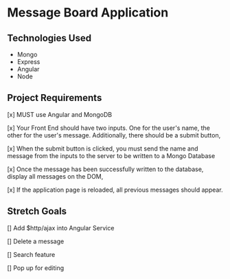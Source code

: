 # Message Board Application

## Technologies Used
- Mongo
- Express
- Angular
- Node

## Project Requirements

[x] MUST use Angular and MongoDB

[x] Your Front End should have two inputs. One for the user's name, the other for the user's message. Additionally, there should be a submit button,

[x] When the submit button is clicked, you must send the name and message from the inputs to the server to be written to a Mongo Database

[x] Once the message has been successfully written to the database, display all messages on the DOM,

[x] If the application page is reloaded, all previous messages should appear.

## Stretch Goals

[] Add $http/ajax into Angular Service

[] Delete a message

[] Search feature

[] Pop up for editing
